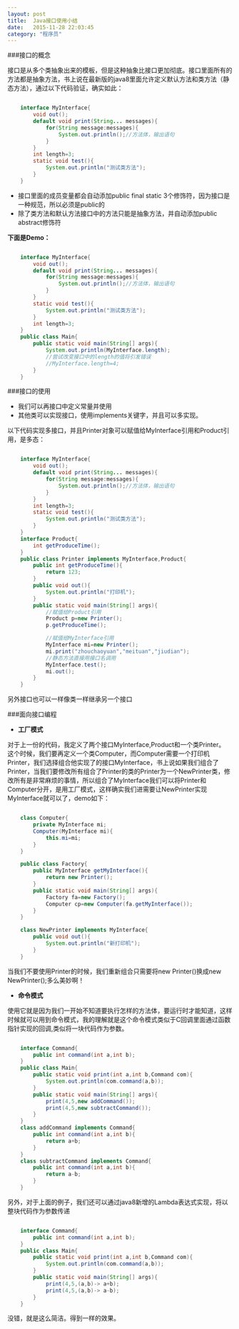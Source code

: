 ```yaml
---
layout: post
title:  Java接口使用小结
date:   2015-11-28 22:03:45
category: "程序员"
---
```




###接口的概念

接口是从多个类抽象出来的模板，但是这种抽象比接口更加彻底。接口里面所有的方法都是抽象方法，书上说在最新版的java8里面允许定义默认方法和类方法（静态方法），通过以下代码验证，确实如此：

```java

    interface MyInterface{
		void out();
    	default void print(String... messages){
			for(String message:messages){
    			System.out.println();//方法体，输出语句
			}
    	}
		int length=3;
		static void test(){
			System.out.println("测试类方法");
		}
    }
```

- 接口里面的成员变量都会自动添加public final static 3个修饰符，因为接口是一种规范，所以必须是public的
- 除了类方法和默认方法接口中的方法只能是抽象方法，并自动添加public abstract修饰符

**下面是Demo：**

```java

	interface MyInterface{
		void out();
    	default void print(String... messages){
			for(String message:messages){
    			System.out.println();//方法体，输出语句
			}
    	}
		static void test(){
			System.out.println("测试类方法");
		}
		int length=3;
    }
	public class Main{
		public static void main(String[] args){
			System.out.println(MyInterface.length);
			//尝试改变接口中的length的值将引发错误
			//MyInterface.length=4;
		}
	}
```

###接口的使用

- 我们可以再接口中定义常量并使用
- 其他类可以实现接口，使用implements关键字，并且可以多实现。

以下代码实现多接口，并且Printer对象可以赋值给MyInterface引用和Product引用，是多态：

```java

	interface MyInterface{
		void out();
    	default void print(String... messages){
			for(String message:messages){
    			System.out.println();//方法体，输出语句
			}
    	}
		int length=3;
		static void test(){
			System.out.println("测试类方法");
		}
    }
	interface Product{
		int getProduceTime();
	}
	public class Printer implements MyInterface,Product{
		public int getProduceTime(){
			return 123;
		}
		public void out(){
			System.out.println("打印机");
		}
		public static void main(String[] args){
			//赋值给Product引用
			Product p=new Printer();
			p.getProduceTime();

			//赋值给MyInterface引用
			MyInterface mi=new Printer();
			mi.print("zhouchaoyuan","meituan","jiudian");
			//静态方法直接用接口名调用
			MyInterface.test();
			mi.out(); 
		}
	}
```

另外接口也可以一样像类一样继承另一个接口



###面向接口编程

- **工厂模式**

对于上一份的代码，我定义了两个接口MyInterface,Product和一个类Printer。
这个时候，我们要再定义一个类Computer，而Computer需要一个打印机Printer，我们选择组合他实现了的接口MyInterface，书上说如果我们组合了Printer，当我们要修改所有组合了Printer的类的Printer为一个NewPrinter类，修改所有是非常麻烦的事情，所以组合了MyInterface我们可以将Printer和Computer分开，是用工厂模式，这样确实我们进需要让NewPrinter实现MyInterface就可以了，demo如下：

```java

	class Computer{	
		private MyInterface mi;
		Computer(MyInterface mi){
			this.mi=mi;
		}
	}

	public class Factory{
		public MyInterface getMyInterface(){
			return new Printer();
		}
		public static void main(String[] args){
			Factory fa=new Factory();
			Computer cp=new Computer(fa.getMyInterface());
		}
	}

	class NewPrinter implements MyInterface{
		public void out(){
			System.out.println("新打印机");
		}
	}
```

当我们不要使用Printer的时候，我们重新组合只需要将new Printer()换成new NewPrinter();多么美妙啊！

- **命令模式**

使用它就是因为我们一开始不知道要执行怎样的方法体，要运行时才能知道，这样时候就可以用到命令模式，我的理解就是这个命令模式类似于C回调里面通过函数指针实现的回调,类似将一块代码作为参数。

```java

	interface Command{
		public int command(int a,int b);
	} 
	public class Main{
		public static void print(int a,int b,Command com){
			System.out.println(com.command(a,b));
		}
		public static void main(String[] args){
			print(4,5,new addCommand());
			print(4,5,new subtractCommand());
		}
	}
	class addCommand implements Command{
		public int command(int a,int b){
			return a+b;
		}
	}
	class subtractCommand implements Command{
		public int command(int a,int b){
			return a-b;
		}
	}
```


另外，对于上面的例子，我们还可以通过java8新增的Lambda表达式实现，将以整块代码作为参数传递

```java

	interface Command{
		public int command(int a,int b);
	} 
	public class Main{
		public static void print(int a,int b,Command com){
			System.out.println(com.command(a,b));
		}
		public static void main(String[] args){
			print(4,5,(a,b)-> a+b);
			print(4,5,(a,b)-> a-b);
		}
	}
```

没错，就是这么简洁。得到一样的效果。
